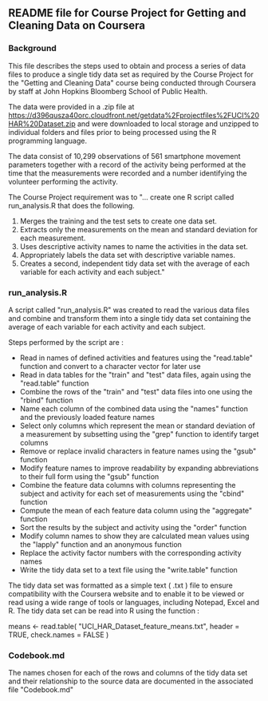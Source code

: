## README file for Course Project for Getting and Cleaning Data on Coursera


### Background

This file describes the steps used to obtain and process a series of data files to produce a single tidy data set as required by the Course Project for the "Getting and Cleaning Data" course being conducted through Coursera by staff at John Hopkins Bloomberg School of Public Health.

The data were provided in a .zip file at https://d396qusza40orc.cloudfront.net/getdata%2Fprojectfiles%2FUCI%20HAR%20Dataset.zip and were downloaded to local storage and unzipped to individual folders and files prior to being processed using the R programming language.

The data consist of 10,299 observations of 561 smartphone movement parameters together with a record of the activity being performed at the time that the measurements were recorded and a number identifying the volunteer performing the activity.

The Course Project requirement was to "... create one R script called run_analysis.R that does the following.

1.  Merges the training and the test sets to create one data set.
2.  Extracts only the measurements on the mean and standard deviation for each measurement. 
3.  Uses descriptive activity names to name the activities in the data set.
4.  Appropriately labels the data set with descriptive variable names.
5.  Creates a second, independent tidy data set with the average of each variable for each activity and each subject."


### run_analysis.R

A script called "run_analysis.R" was created to read the various data files and combine and transform them into a single tidy data set containing the average of each variable for each activity and each subject.

Steps performed by the script are :

* Read in names of defined activities and features using the "read.table" function and convert to a character vector for later use
* Read in data tables for the "train" and "test" data files, again using the "read.table" function
* Combine the rows of the "train" and "test" data files into one using the "rbind" function
* Name each column of the combined data using the "names" function and the previously loaded feature names
* Select only columns which represent the mean or standard deviation of a measurement by subsetting using the "grep" function to identify target columns
* Remove or replace invalid characters in feature names using the "gsub" function
* Modify feature names to improve readability by expanding abbreviations to their full form using the "gsub" function
* Combine the feature data columns with columns representing the subject and activity for each set of measurements using the "cbind" function
* Compute the mean of each feature data column using the "aggregate" function
* Sort the results by the subject and activity using the "order" function
* Modify column names to show they are calculated mean values using the "lapply" function and an anonymous function
* Replace the activity factor numbers with the corresponding activity names
* Write the tidy data set to a text file using the "write.table" function

The tidy data set was formatted as a simple text ( .txt ) file to ensure compatibility with the Coursera website and to enable it to be viewed or read using a wide range of tools or languages, including Notepad, Excel and R.  The tidy data set can be read into R using the function :

means <- read.table( "UCI_HAR_Dataset_feature_means.txt", header = TRUE, check.names = FALSE )


### Codebook.md

The names chosen for each of the rows and columns of the tidy data set and their relationship to the source data are documented in the associated file "Codebook.md"

